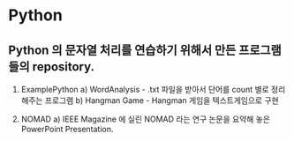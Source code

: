 # Python

## Python 의 문자열 처리를 연습하기 위해서 만든 프로그램들의 repository.

1. ExamplePython 
  a) WordAnalysis - .txt 파일을 받아서 단어를 count 별로 정리해주는 프로그램
  b) Hangman Game - Hangman 게임을 텍스트게임으로 구현

2. NOMAD
  a) IEEE Magazine 에 실린 NOMAD 라는 연구 논문을 요약해 놓은 PowerPoint Presentation.
